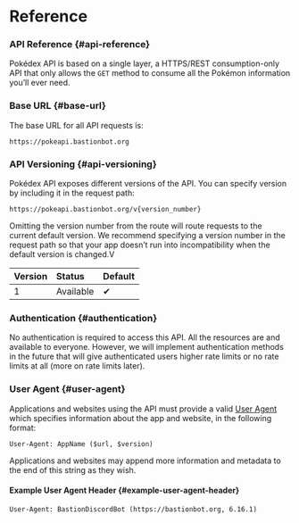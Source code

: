 # Reference

### API Reference {#api-reference}

Pokédex API is based on a single layer, a HTTPS/REST consumption-only API that only allows the `GET` method to consume all the Pokémon information you’ll ever need.

### Base URL {#base-url}

The base URL for all API requests is:

```text
https://pokeapi.bastionbot.org
```

### API Versioning {#api-versioning}

Pokédex API exposes different versions of the API. You can specify version by including it in the request path:

```text
https://pokeapi.bastionbot.org/v{version_number}
```

Omitting the version number from the route will route requests to the current default version. We recommend specifying a version number in the request path so that your app doesn’t run into incompatibility when the default version is changed.V

| Version | Status | Default |
| :--- | :--- | :--- |
| 1 | Available | ✔ |

### Authentication {#authentication}

No authentication is required to access this API. All the resources are and available to everyone. However, we will implement authentication methods in the future that will give authenticated users higher rate limits or no rate limits at all \(more on rate limits later\).

### User Agent {#user-agent}

Applications and websites using the API must provide a valid [User Agent](https://www.w3.org/Protocols/rfc2616/rfc2616-sec14.html#sec14.43) which specifies information about the app and website, in the following format:

```http
User-Agent: AppName ($url, $version)
```

Applications and websites may append more information and metadata to the end of this string as they wish.

#### Example User Agent Header {#example-user-agent-header}

```http
User-Agent: BastionDiscordBot (https://bastionbot.org, 6.16.1)
```



